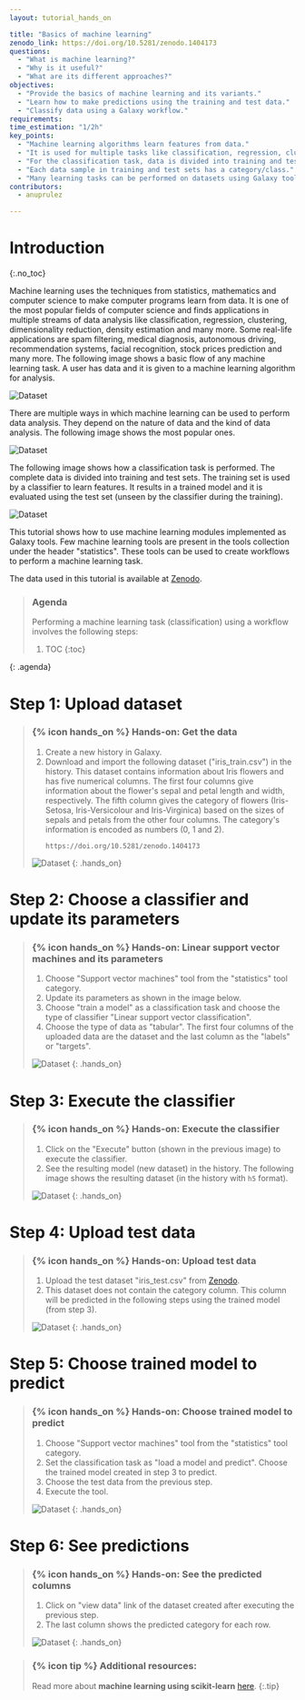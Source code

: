 ```yaml
---
layout: tutorial_hands_on

title: "Basics of machine learning"
zenodo_link: https://doi.org/10.5281/zenodo.1404173
questions:
  - "What is machine learning?"
  - "Why is it useful?"
  - "What are its different approaches?"
objectives:
  - "Provide the basics of machine learning and its variants."
  - "Learn how to make predictions using the training and test data."
  - "Classify data using a Galaxy workflow."
requirements:
time_estimation: "1/2h"
key_points:
  - "Machine learning algorithms learn features from data."
  - "It is used for multiple tasks like classification, regression, clustering and so on."
  - "For the classification task, data is divided into training and test sets."
  - "Each data sample in training and test sets has a category/class."
  - "Many learning tasks can be performed on datasets using Galaxy tools for machine learning."
contributors:
  - anuprulez

---
```


# Introduction
{:.no_toc}

Machine learning uses the techniques from statistics, mathematics and computer science to make computer programs learn from data. It is one of the most popular fields of computer science and finds applications in multiple streams of data analysis like classification, regression, clustering, dimensionality reduction, density estimation and many more. Some real-life applications are spam filtering, medical diagnosis, autonomous driving, recommendation systems, facial recognition, stock prices prediction and many more. The following image shows a basic flow of any machine learning task. A user has data and it is given to a machine learning algorithm for analysis.

![Dataset](images/ml_basics.png)

There are multiple ways in which machine learning can be used to perform data analysis. They depend on the nature of data and the kind of data analysis. The following image shows the most popular ones.

![Dataset](images/variants_ml.png)

The following image shows how a classification task is performed. The complete data is divided into training and test sets. The training set is used by a classifier to learn features. It results in a trained model and it is evaluated using the test set (unseen by the classifier during the training).

![Dataset](images/prediction.png)

This tutorial shows how to use machine learning modules implemented as Galaxy tools. Few machine learning tools are present in the tools collection under the header "statistics". These tools can be used to create workflows to perform a machine learning task.

The data used in this tutorial is available at [Zenodo](https://doi.org/10.5281/zenodo.1404173).

> ### Agenda
>
> Performing a machine learning task (classification) using a workflow involves the following steps:
>
> 1. TOC
> {:toc}
>
{: .agenda}

# Step 1: Upload dataset

> ### {% icon hands_on %} Hands-on: Get the data 
> 1. Create a new history in Galaxy.
> 2. Download and import the following dataset ("iris_train.csv") in the history. This dataset contains information about Iris flowers and has five numerical columns. The first four columns give information about the flower's sepal and petal length and width, respectively. The fifth column gives the category of flowers (Iris-Setosa, Iris-Versicolour and Iris-Virginica) based on the sizes of sepals and petals from the other four columns. The category's information is encoded as numbers (0, 1 and 2).
>    ```
>    https://doi.org/10.5281/zenodo.1404173
>    ```
> ![Dataset](images/upload_1.png)
{: .hands_on}


# Step 2: Choose a classifier and update its parameters

> ### {% icon hands_on %} Hands-on: Linear support vector machines and its parameters
> 1. Choose "Support vector machines" tool from the "statistics" tool category.
> 2. Update its parameters as shown in the image below. 
> 3. Choose "train a model" as a classification task and choose the type of classifier "Linear support vector classification".
> 4. Choose the type of data as "tabular". The first four columns of the uploaded data are the dataset and the last column as the "labels" or "targets".
> 
> ![Dataset](images/set_classifier_params_2.png)
{: .hands_on}


# Step 3: Execute the classifier

> ### {% icon hands_on %} Hands-on: Execute the classifier
> 1. Click on the "Execute" button (shown in the previous image) to execute the classifier.
> 2. See the resulting model (new dataset) in the history. The following image shows the resulting dataset (in the history with ```h5``` format).
> 
> ![Dataset](images/model_3.png)
{: .hands_on}


# Step 4: Upload test data

> ### {% icon hands_on %} Hands-on: Upload test data
> 1. Upload the test dataset "iris_test.csv" from [Zenodo](https://doi.org/10.5281/zenodo.1404173).
> 2. This dataset does not contain the category column. This column will be predicted in the following steps using the trained model (from step 3).
> 
> ![Dataset](images/test_dataset_4.png)
{: .hands_on}


# Step 5: Choose trained model to predict

> ### {% icon hands_on %} Hands-on: Choose trained model to predict
> 1. Choose "Support vector machines" tool from the "statistics" tool category.
> 2. Set the classification task as "load a model and predict". Choose the trained model created in step 3 to predict. 
> 3. Choose the test data from the previous step.
> 4. Execute the tool.
> 
> ![Dataset](images/test_model_5.png)
{: .hands_on}


# Step 6: See predictions

> ### {% icon hands_on %} Hands-on: See the predicted columns
> 1. Click on "view data" link of the dataset created after executing the previous step.
> 2. The last column shows the predicted category for each row.
> 
> ![Dataset](images/predictions_6.png)
{: .hands_on}


> ### {% icon tip %} Additional resources:
>
> Read more about **machine learning using scikit-learn** [here](http://scikit-learn.org/stable/).
{:.tip}
